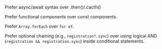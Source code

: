Prefer async/await syntax over .then()/.cacth()

Prefer functional components over const components.

Prefer `Array.forEach` over `for of`.

Prefer optional chaining (e.g., `registration?.sync`) over using logical AND (`registration && registration.sync`) inside conditional statements.
